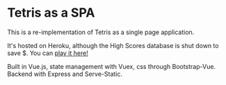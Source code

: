 # Tetris as a SPA 
This is a re-implementation of Tetris as a single page application. 

It's hosted on Heroku, although the High Scores database is shut down to save $. You can [play it here!](https://deannacodes-tetris.herokuapp.com/)

Built in Vue.js, state management with Vuex, css through Bootstrap-Vue. Backend with Express and Serve-Static. 
